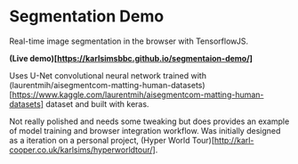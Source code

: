 # Segmentation Demo
Real-time image segmentation in the browser with TensorflowJS.

**(Live demo)[https://karlsimsbbc.github.io/segmentaion-demo/]**

Uses U-Net convolutional neural network trained with (laurentmih/aisegmentcom-matting-human-datasets)[https://www.kaggle.com/laurentmih/aisegmentcom-matting-human-datasets] dataset and built with keras.

Not really polished and needs some tweaking but does provides an example of model training and browser integration workflow. Was initially designed as a iteration on a personal project, (Hyper World Tour)[http://karl-cooper.co.uk/karlsims/hyperworldtour/].
